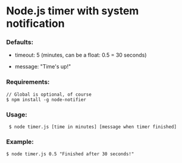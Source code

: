 # Node.js timer with system notification #

### Defaults: ###
* timeout: 5 (minutes, can be a float: 0.5 = 30 seconds)

* message: "Time's up!"

### Requirements: ###

```
// Global is optional, of course
$ npm install -g node-notifier
```

### Usage: ###

```
 $ node timer.js [time in minutes] [message when timer finished] 
```

### Example: ###

```
$ node timer.js 0.5 "Finished after 30 seconds!"
```